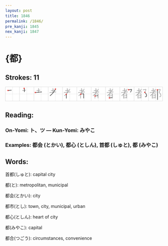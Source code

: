 ```yaml
---
layout: post
title: 1846
permalink: /1846/
pre_kanji: 1845
nex_kanji: 1847
---
```


# {都}

## Strokes: 11

<div class="stroke"><img src="../images/E983BD.png" /></div>

## Reading:

### On-Yomi: ト、ツ &mdash; Kun-Yomi: みやこ

### Examples: 都会 (とかい), 都心 (としん), 首都 (しゅと), 都 (みやこ)

## Words:

首都(しゅと): capital city

都(と): metropolitan, municipal

都会(とかい): city

都市(とし): town, city, municipal, urban

都心(としん): heart of city

都(みやこ): capital

都合(つごう): circumstances, convenience

